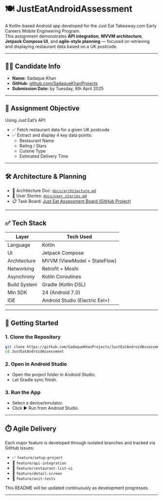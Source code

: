 # 🍽️ JustEatAndroidAssessment

A Kotlin-based Android app developed for the Just Eat Takeaway.com Early Careers Mobile Engineering Program.  
This assignment demonstrates **API integration**, **MVVM architecture**, **Jetpack Compose UI**, and **agile-style planning** — focused on retrieving and displaying restaurant data based on a UK postcode.

---

## 🧑‍💻 Candidate Info

- **Name:** Sadaque Khan
- **GitHub:** [github.com/SadaqueKhanProjects](https://github.com/SadaqueKhanProjects)
- **Submission Date:** by Tuesday, 8th April 2025

---

## 🎯 Assignment Objective

Using Just Eat’s API:

- ✅ Fetch restaurant data for a given UK postcode
- ✅ Extract and display 4 key data points:
  - Restaurant Name
  - Rating / Stars
  - Cuisine Type
  - Estimated Delivery Time

---

## 🛠 Architecture & Planning

- 📁 Architecture Doc: [`docs/architecture.md`](docs/architecture.md)
- 🧩 User Stories: [`docs/user_stories.md`](docs/user_stories.md)
- 📋 Task Board: [Just Eat Assessment Board (GitHub Project)](https://github.com/SadaqueKhanProjects/JustEatAndroidAssessment/projects)

---

## ✅ Tech Stack

| Layer         | Tech Used                          |
|--------------|-------------------------------------|
| Language      | Kotlin                             |
| UI            | Jetpack Compose                    |
| Architecture  | MVVM (ViewModel + StateFlow)       |
| Networking    | Retrofit + Moshi                   |
| Asynchrony    | Kotlin Coroutines                  |
| Build System  | Gradle (Kotlin DSL)                |
| Min SDK       | 24 (Android 7.0)                   |
| IDE           | Android Studio (Electric Eel+)     |

---

## 🚀 Getting Started

### 1. Clone the Repository

```bash
git clone https://github.com/SadaqueKhanProjects/JustEatAndroidAssessment.git
cd JustEatAndroidAssessment
```

### 2. Open in Android Studio

- Open the project folder in Android Studio.
- Let Gradle sync finish.

### 3. Run the App

- Select a device/emulator.
- Click ▶️ Run from Android Studio.

---

## ⏱️ Agile Delivery

Each major feature is developed through isolated branches and tracked via GitHub Issues:

- ✅ `feature/setup-project`
- 🔄 `feature/api-integration`
- 🔄 `feature/restaurant-list-ui`
- 🔄 `feature/detail-screen`
- 🧪 `feature/unit-tests`

This README will be updated continuously as development progresses.

---

